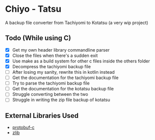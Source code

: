 # Chiyo - Tatsu

A backup file converter from Tachiyomi to Kotatsu (a very wip project)

## Todo (While using C)

-   [x] Get my own header library commandline parser
-   [x] Close the files when there's a sudden exit
-   [x] Use make as a build system for other c files inside the others folder
-   [x] Decompress the tachiyomi backup file
-   [ ] After losing my sanity, rewrite this in kotlin instead
-   [ ] Get the documentation for the tachiyomi backup file
-   [ ] Try to parse the tachiyomi backup file
-   [ ] Get the documentation for the kotatsu backup file
-   [ ] Struggle converting between the two
-   [ ] Struggle in writing the zip file backup of kotatsu

## External Libraries Used

-   [protobuf-c](https://github.com/protobuf-c/protobuf-c)
-   [zlib](https://github.com/madler/zlib)
